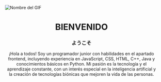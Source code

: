 <img src="https://i.pinimg.com/originals/61/8f/08/618f083c61a7460ce0a6064319af41bd.gif" alt="Nombre del GIF" />

<h1 align="center">BIENVENIDO</h1>
<h3 align="center">ようこそ</h3>

<p align="center">
¡Hola a todos! Soy un programador junior con habilidades en el apartado frontend, incluyendo experiencia en JavaScript, CSS, HTML, C++, Java y conocimientos básicos en Python. Mi pasión es la tecnología y el aprendizaje constante, con un interés especial en la inteligencia artificial y la creación de tecnologías biónicas que mejoren la vida de las personas.
</p>
